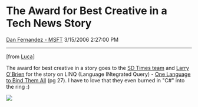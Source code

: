 <div id="page">

# The Award for Best Creative in a Tech News Story

[Dan Fernandez -
MSFT](https://social.msdn.microsoft.com/profile/Dan%20Fernandez%20-%20MSFT)
3/15/2006 2:27:00 PM

-----

<div id="content">

\[from [Luca](/lucabol/)\]

The award for best creative in a story goes to the [SD Times
team](http://www.sdtimes.com/index.html) and [Larry
O'Brien](http://www.knowing.net/) for the story on LINQ (Language
INtegrated Query) - [One Language to Bind Them
All](http://www.bzmedia.com/retrieve/sdtimes-145-03_01_2006.pdf) (pg
27). I have to love that they even burned in "C\#" into the ring :)

![](http://www.danfernandez.com/view/view.aspx?ID=171)

</div>

</div>
